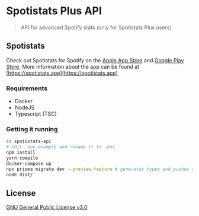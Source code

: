# Spotistats Plus API

> API for advanced Spotify stats (only for Spotistats Plus users)

## Spotistats

Check out Spotistats for Spotify on the [Apple App Store](https://apps.apple.com/us/app/spotistats-for-spotify/id1526912392?uo=4) and [Google Play Store](https://play.google.com/store/apps/details?id=dev.netlob.spotistats). More information about the app can be found at [https://spotistats.app](https://spotistats.app)

### Requirements

- Docker
- NodeJS
- Typescript (TSC)

### Getting it running

```bash
cd spotistats-api
# edit .env.example and rename it to .env
npm install
yarn compile
docker-compose up
npx prisma migrate dev --preview-feature # generates types and pushes schema to db.
node dist/
```

## License

[GNU General Public License v3.0](./LICENSE)
